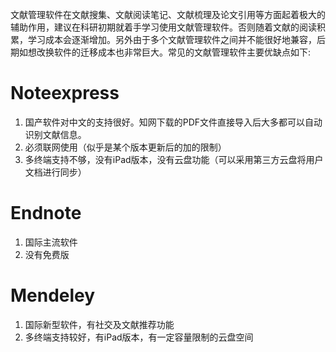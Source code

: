 文献管理软件在文献搜集、文献阅读笔记、文献梳理及论文引用等方面起着极大的辅助作用，建议在科研初期就着手学习使用文献管理软件。否则随着文献的阅读积累，学习成本会逐渐增加。另外由于多个文献管理软件之间并不能很好地兼容，后期如想改换软件的迁移成本也非常巨大。常见的文献管理软件主要优缺点如下:
# Noteexpress
1. 国产软件对中文的支持很好。知网下载的PDF文件直接导入后大多都可以自动识别文献信息。
2. 必须联网使用（似乎是某个版本更新后的加的限制）
3. 多终端支持不够，没有iPad版本，没有云盘功能（可以采用第三方云盘将用户文档进行同步）
# Endnote
1. 国际主流软件
2. 没有免费版
# Mendeley
1. 国际新型软件，有社交及文献推荐功能
2. 多终端支持较好，有iPad版本，有一定容量限制的云盘空间
